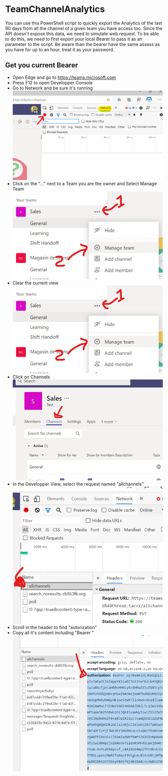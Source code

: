 # TeamChannelAnalytics
You can use this PowerShell script to quickly export the Analytics of the last 90 days from all the channel of a given team you have access too.
Since the API doesn't expose this data, we need to simulate web request. To be able to do this, we need to first export your local Bearer to pass it as an parameter to the script.
Be aware than the bearer have the same assess as you have for up to an hour, treat it as your password.

## Get you current Bearer
* Open Edge and go to https://teams.microsoft.com 
* Press F12 to open Developper Console
* Go to Network and be sure it's running
![Network](./images/Network.png)
* Click on the "..." next to a Team you are the owner and Select Manage Team
![ManageTeam](./images/ManageTeam.png)
* Clear the current view
![ManageTeam](./images/ManageTeam.png)
* Click on Channels
![Channels](./images/Channels.png)
* In the Developper View, select the request named "allchannels"
![allchannels](./images/allchannels.png)
* Scroll in the header to find "autorization"
* Copy all it's content including "Bearer "
![authorization](./images/authorization.png)
